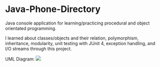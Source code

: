 # Java-Phone-Directory
 Java console application for learning/practicing procedural and object orientated programming.


I learned about classes/objects and their relation, polymorphism, inheritance, modularity, unit testing with JUnit 4, exception handling, and I/O streams through this project.


UML Diagram:
![](images/UML)
